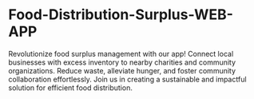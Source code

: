 # Food-Distribution-Surplus-WEB-APP
Revolutionize food surplus management with our app! Connect local businesses with excess inventory to nearby charities and community organizations. Reduce waste, alleviate hunger, and foster community collaboration effortlessly. Join us in creating a sustainable and impactful solution for efficient food distribution.
